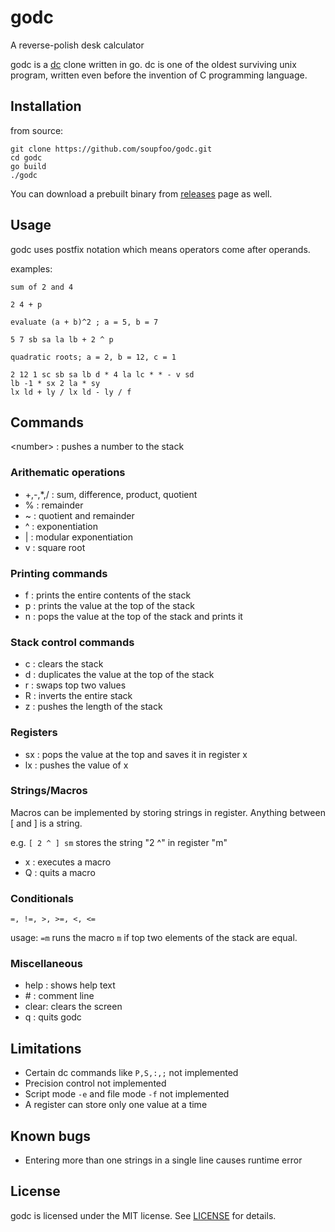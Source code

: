 # godc
A reverse-polish desk calculator

godc is a [dc](https://en.wikipedia.org/wiki/Dc_(computer_program)) clone written in go. dc is one of the oldest surviving unix program, written even before the invention of C programming language.

## Installation
from source:
```
git clone https://github.com/soupfoo/godc.git
cd godc
go build
./godc
```
You can download a prebuilt binary from [releases](https://github.com/soupfoo/godc/releases) page as well.

## Usage
godc uses postfix notation which means operators come after operands.

examples:
```
sum of 2 and 4

2 4 + p
```

```
evaluate (a + b)^2 ; a = 5, b = 7

5 7 sb sa la lb + 2 ^ p
```

```
quadratic roots; a = 2, b = 12, c = 1

2 12 1 sc sb sa lb d * 4 la lc * * - v sd
lb -1 * sx 2 la * sy
lx ld + ly / lx ld - ly / f
```

## Commands
\<number> : pushes a number to the stack

### Arithematic operations
- +,-,*,/ : sum, difference, product, quotient
- % : remainder
- ~ : quotient and remainder
- ^ : exponentiation
- | : modular exponentiation
- v : square root

### Printing commands
- f : prints the entire contents of the stack
- p : prints the value at the top of the stack
- n : pops the value at the top of the stack and prints it

### Stack control commands
- c : clears the stack
- d : duplicates the value at the top of the stack
- r : swaps top two values
- R : inverts the entire stack
- z : pushes the length of the stack

### Registers
- sx : pops the value at the top and saves it in register x
- lx : pushes the value of x

### Strings/Macros
Macros can be implemented by storing strings in register.
Anything between [ and ] is a string.

e.g. `[ 2 ^ ] sm` stores the string "2 ^" in register "m"

- x : executes a macro
- Q : quits a macro

### Conditionals
`=, !=, >, >=, <, <=`

usage: `=m` runs the macro `m` if top two elements of the stack are equal.

### Miscellaneous
- help : shows help text
- \#    : comment line
- clear: clears the screen
- q    : quits godc

## Limitations
- Certain dc commands like `P,S,:,;` not implemented
- Precision control not implemented
- Script mode `-e` and file mode `-f` not implemented
- A register can store only one value at a time

## Known bugs
- Entering more than one strings in a single line causes runtime error

## License
godc is licensed under the MIT license. See [LICENSE](./LICENSE) for details.
